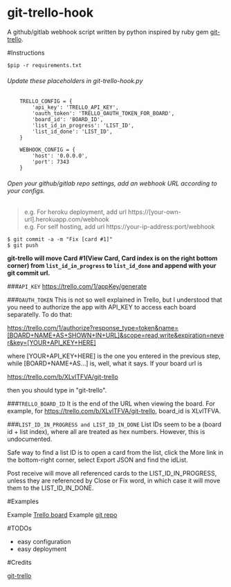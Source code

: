 # git-trello-hook
A github/gitlab webhook script written by python inspired by ruby gem [git-trello](https://github.com/zmilojko/git-trello).

#Instructions

```
$pip -r requirements.txt
```

###### Update these placeholders in git-trello-hook.py
    
```
    TRELLO_CONFIG = {
        'api_key': 'TRELLO_API_KEY',
        'oauth_token': 'TRELLO_OAUTH_TOKEN_FOR_BOARD',
        'board_id': 'BOARD_ID',
        'list_id_in_progress': 'LIST_ID',
        'list_id_done': 'LIST_ID',
    }

    WEBHOOK_CONFIG = {
        'host': '0.0.0.0',
        'port': 7343
    }
```

###### Open your github/gitlab repo settings, add an webhook URL according to your configs.

> e.g. For heroku deployment, add url https://[your-own-url].herokuapp.com/webhook  
> e.g. For self hosting, add url https://your-ip-address:port/webhook

```
$ git commit -a -m "Fix [card #1]"
$ git push
```

**git-trello will move Card #1(View Card, Card index is on the right bottom corner) from `list_id_in_progress` to `list_id_done` and append with your git commit url.**

###`API_KEY`
https://trello.com/1/appKey/generate

###`OAUTH_TOKEN`
This is not so well explained in Trello, but I understood that you need to authorize the app with API_KEY to access each board separatelly. To do that:

https://trello.com/1/authorize?response_type=token&name=[BOARD+NAME+AS+SHOWN+IN+URL]&scope=read,write&expiration=never&key=[YOUR+API_KEY+HERE]

where [YOUR+API_KEY+HERE] is the one you entered in the previous step, while [BOARD+NAME+AS...] is, well, what it says. If your board url is 

https://trello.com/b/XLvlTFVA/git-trello

then you should type in "git-trello".


###`TRELLO_BOARD_ID`
It is the end of the URL when viewing the board. For example, for https://trello.com/b/XLvlTFVA/git-trello, board_id is XLvlTFVA.

###`LIST_ID_IN_PROGRESS and LIST_ID_IN_DONE`
List IDs seem to be a (board id + list index), where all are treated as hex numbers. However, this is undocumented.

Safe way to find a list ID is to open a card from the list, click the More link in the bottom-right corner, select Export JSON and find the idList.

Post receive will move all referenced cards to the LIST_ID_IN_PROGRESS, unless they are referenced by Close or Fix word, in which case it will move them to the LIST_ID_IN_DONE.

#Examples

Example [Trello board](https://trello.com/b/Yl6AN4Pj/git-trello-test)
Example [git repo](https://github.com/hewigovens/git-trello-test)

#TODOs
* easy configuration
* easy deployment

#Credits

[git-trello](https://github.com/zmilojko/git-trello)